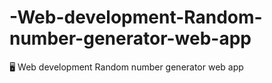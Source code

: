 # -Web-development-Random-number-generator-web-app
🖥 Web development Random number generator web app
